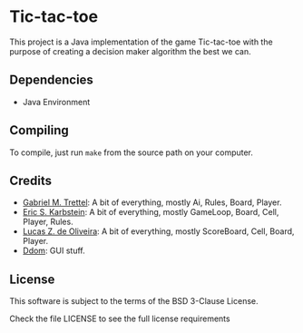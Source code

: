 # **Tic-tac-toe**

This project is a Java implementation of the game Tic-tac-toe with the purpose of creating a decision maker algorithm the best we can.

## **Dependencies**
 - Java Environment

## **Compiling**
To compile, just run ```make``` from the source path on your computer.

## **Credits**
 - [Gabriel M. Trettel](https://github.com/GabrielTrettel): A bit of everything, mostly Ai, Rules, Board, Player.
 - [Eric S. Karbstein](https://github.com/GrayJack): A bit of everything, mostly GameLoop, Board, Cell, Player, Rules.
 - [Lucas Z. de Oliveira](https://github.com/z4n0n1): A bit of everything, mostly ScoreBoard, Cell, Board, Player.
 - [Ddom](https://github.com/ddom): GUI stuff.

## **License**
This software is subject to the terms of the BSD 3-Clause License.

Check the file LICENSE to see the full license requirements

